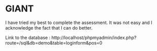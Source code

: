 # GIANT

I have tried my best to complete the assessment. It was not easy and I acknowledge the fact that I can do better.

Link to the database : http://localhost/phpmyadmin/index.php?route=/sql&db=demo&table=loginform&pos=0
